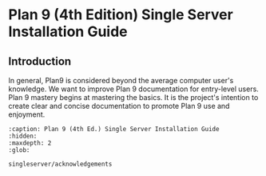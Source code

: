 Plan 9 (4th Edition) Single Server Installation Guide
=====================================================

## Introduction

In general, Plan9 is considered beyond the average computer user's knowledge. We want to improve Plan 9 documentation for entry-level users. Plan 9 mastery begins at mastering the basics. It is the project's intention to create clear and concise documentation to promote Plan 9 use and enjoyment.


```{toctree}
:caption: Plan 9 (4th Ed.) Single Server Installation Guide
:hidden:
:maxdepth: 2
:glob:

singleserver/acknowledgements
```

